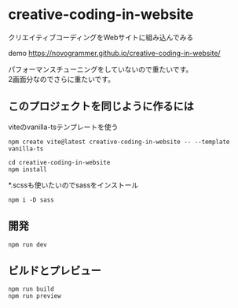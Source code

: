 # creative-coding-in-website
クリエイティブコーディングをWebサイトに組み込んでみる

demo https://novogrammer.github.io/creative-coding-in-website/

パフォーマンスチューニングをしていないので重たいです。<br>
2画面分なのでさらに重たいです。<br>


## このプロジェクトを同じように作るには
viteのvanilla-tsテンプレートを使う

```
npm create vite@latest creative-coding-in-website -- --template vanilla-ts

cd creative-coding-in-website
npm install
```

*.scssも使いたいのでsassをインストール

```
npm i -D sass
```


## 開発

```
npm run dev
```

## ビルドとプレビュー

```
npm run build
npm run preview
```
